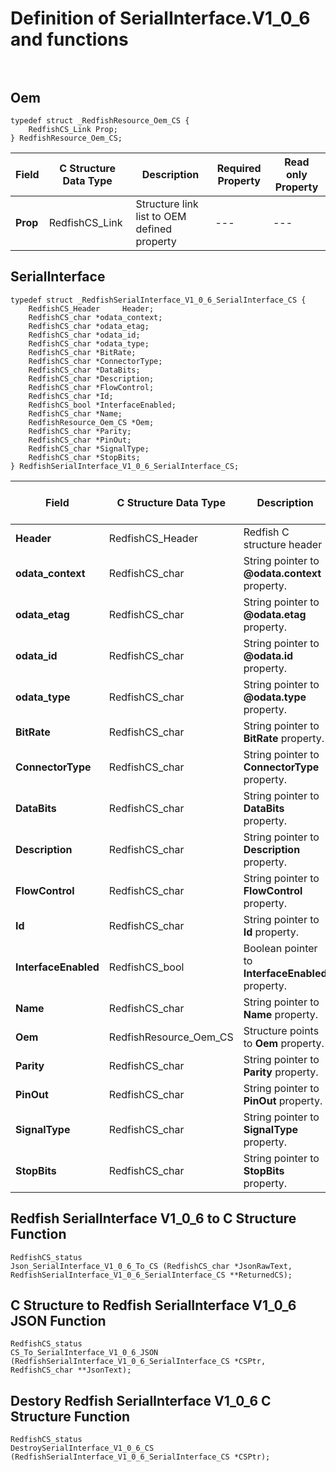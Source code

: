 # Definition of SerialInterface.V1_0_6 and functions<br><br>

## Oem
    typedef struct _RedfishResource_Oem_CS {
        RedfishCS_Link Prop;
    } RedfishResource_Oem_CS;

|Field |C Structure Data Type|Description |Required Property|Read only Property
| ---  | --- | --- | --- | ---
|**Prop**|RedfishCS_Link| Structure link list to OEM defined property| ---| ---


## SerialInterface
    typedef struct _RedfishSerialInterface_V1_0_6_SerialInterface_CS {
        RedfishCS_Header     Header;
        RedfishCS_char *odata_context;
        RedfishCS_char *odata_etag;
        RedfishCS_char *odata_id;
        RedfishCS_char *odata_type;
        RedfishCS_char *BitRate;
        RedfishCS_char *ConnectorType;
        RedfishCS_char *DataBits;
        RedfishCS_char *Description;
        RedfishCS_char *FlowControl;
        RedfishCS_char *Id;
        RedfishCS_bool *InterfaceEnabled;
        RedfishCS_char *Name;
        RedfishResource_Oem_CS *Oem;
        RedfishCS_char *Parity;
        RedfishCS_char *PinOut;
        RedfishCS_char *SignalType;
        RedfishCS_char *StopBits;
    } RedfishSerialInterface_V1_0_6_SerialInterface_CS;

|Field |C Structure Data Type|Description |Required Property|Read only Property
| ---  | --- | --- | --- | ---
|**Header**|RedfishCS_Header|Redfish C structure header|---|---
|**odata_context**|RedfishCS_char| String pointer to **@odata.context** property.| No| No
|**odata_etag**|RedfishCS_char| String pointer to **@odata.etag** property.| No| No
|**odata_id**|RedfishCS_char| String pointer to **@odata.id** property.| Yes| No
|**odata_type**|RedfishCS_char| String pointer to **@odata.type** property.| Yes| No
|**BitRate**|RedfishCS_char| String pointer to **BitRate** property.| No| No
|**ConnectorType**|RedfishCS_char| String pointer to **ConnectorType** property.| No| Yes
|**DataBits**|RedfishCS_char| String pointer to **DataBits** property.| No| No
|**Description**|RedfishCS_char| String pointer to **Description** property.| No| Yes
|**FlowControl**|RedfishCS_char| String pointer to **FlowControl** property.| No| No
|**Id**|RedfishCS_char| String pointer to **Id** property.| Yes| Yes
|**InterfaceEnabled**|RedfishCS_bool| Boolean pointer to **InterfaceEnabled** property.| No| No
|**Name**|RedfishCS_char| String pointer to **Name** property.| Yes| Yes
|**Oem**|RedfishResource_Oem_CS| Structure points to **Oem** property.| No| No
|**Parity**|RedfishCS_char| String pointer to **Parity** property.| No| No
|**PinOut**|RedfishCS_char| String pointer to **PinOut** property.| No| Yes
|**SignalType**|RedfishCS_char| String pointer to **SignalType** property.| No| Yes
|**StopBits**|RedfishCS_char| String pointer to **StopBits** property.| No| No
## Redfish SerialInterface V1_0_6 to C Structure Function
    RedfishCS_status
    Json_SerialInterface_V1_0_6_To_CS (RedfishCS_char *JsonRawText, RedfishSerialInterface_V1_0_6_SerialInterface_CS **ReturnedCS);

## C Structure to Redfish SerialInterface V1_0_6 JSON Function
    RedfishCS_status
    CS_To_SerialInterface_V1_0_6_JSON (RedfishSerialInterface_V1_0_6_SerialInterface_CS *CSPtr, RedfishCS_char **JsonText);

## Destory Redfish SerialInterface V1_0_6 C Structure Function
    RedfishCS_status
    DestroySerialInterface_V1_0_6_CS (RedfishSerialInterface_V1_0_6_SerialInterface_CS *CSPtr);

